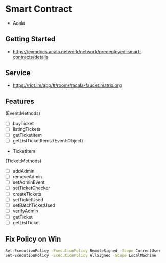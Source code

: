 # Smart Contract

- Acala

## Getting Started

- https://evmdocs.acala.network/network/predeployed-smart-contracts/details

## Service

- https://riot.im/app/#/room/#acala-faucet:matrix.org

## Features

(Event:Methods)
- [ ] buyTicket
- [ ] listingTickets
- [ ] getTicketItem
- [ ] getListTicketItems
(Event:Object)
- TicketItem

(Ticket:Methods)
- [ ] addAdmin
- [ ] removeAdmin
- [ ] setAdminEvent
- [ ] setTicketChecker
- [ ] createTickets
- [ ] setTicketUsed
- [ ] setBatchTicketUsed
- [ ] verifyAdmin
- [ ] getTicket
- [ ] getListTicket

## Fix Policy on Win

```sh
Set-ExecutionPolicy -ExecutionPolicy RemoteSigned -Scope CurrentUser
Set-ExecutionPolicy -ExecutionPolicy AllSigned -Scope LocalMachine
```